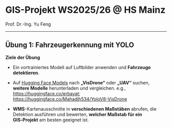 # **GIS-Projekt** WS2025/26 @ HS Mainz
Prof. Dr.-Ing. Yu Feng

---

## Übung 1: Fahrzeugerkennung mit YOLO

**Ziele der Übung**
- Ein vortrainiertes Modell auf Luftbilder anwenden und **Fahrzeuge detektieren**.
- Auf [Hugging Face Models](https://huggingface.co/models) nach **„VisDrone“** oder **„UAV“** suchen, **weitere Modelle** herunterladen und vergleichen. e.g., https://huggingface.co/erbayat; https://huggingface.co/Mahadih534/YoloV8-VisDrone

- **WMS**-Kartenausschnitte in **verschiedenen Maßstäben** abrufen, die Detektion ausführen und bewerten, **welcher Maßstab für ein GIS‑Projekt** am besten geeignet ist.
